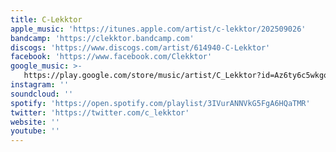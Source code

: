 ```yaml
---
title: C-Lekktor
apple_music: 'https://itunes.apple.com/artist/c-lekktor/202509026'
bandcamp: 'https://clekktor.bandcamp.com'
discogs: 'https://www.discogs.com/artist/614940-C-Lekktor'
facebook: 'https://www.facebook.com/Clekktor'
google_music: >-
   https://play.google.com/store/music/artist/C_Lekktor?id=Az6ty6c5wkgopgmapu5hqpnhabu
instagram: ''
soundcloud: ''
spotify: 'https://open.spotify.com/playlist/3IVurANNVkG5FgA6HQaTMR'
twitter: 'https://twitter.com/c_lekktor'
website: ''
youtube: ''
---
```

